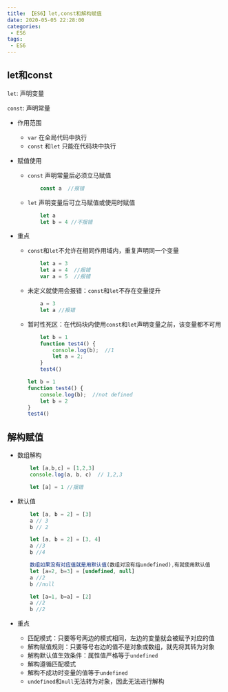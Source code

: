 ```yaml
---
title: 【ES6】let,const和解构赋值
date: 2020-05-05 22:28:00
categories:
 - ES6
tags:
 - ES6
---
```



## let和const

`let`: 声明变量

`const`: 声明常量

- 作用范围
    - `var` 在全局代码中执行
    - `const` 和`let` 只能在代码块中执行

- 赋值使用
    - `const` 声明常量后必须立马赋值
        ``` js
            const a  //报错
        ```
    - `let` 声明变量后可立马赋值或使用时赋值
        ``` js
            let a
            let b = 4 //不报错
        ```

- 重点
    - `const`和`let`不允许在相同作用域内，重复声明同一个变量
        ``` js
            let a = 3
            let a = 4  //报错
            var a = 5  //报错
        ```
    - 未定义就使用会报错：`const`和`let`不存在变量提升
        ``` js
            a = 3 
            let a //报错
        ```
    - 暂时性死区：在代码块内使用`const`和`let`声明变量之前，该变量都不可用
        ``` js
            let b = 1
            function test4() {
                console.log(b);  //1
                let a = 2;
            }
            test4()
        ```
        ``` js
        let b = 1
        function test4() {
            console.log(b);  //not defined
            let b = 2
        }
        test4()
        ```


##  解构赋值

- 数组解构
    ``` js
        let [a,b,c] = [1,2,3]
        console.log(a, b, c)  // 1,2,3

        let [a] = 1 //报错
    ```

- 默认值
    ``` js
        let [a, b = 2] = [3]
        a // 3
        b // 2

        let [a, b = 2] = [3, 4]
        a //3
        b //4 

        数组如果没有对应值就是用默认值(数组对没有指undefined),有就使用默认值
        let [a=2, b=3] = [undefined, null]
        a //2
        b //null

        let [a=1, b=a] = [2]
        a //2
        b //2
    ```
- 重点
    - 匹配模式：只要等号两边的模式相同，左边的变量就会被赋予对应的值
    - 解构赋值规则：只要等号右边的值不是对象或数组，就先将其转为对象
    - 解构默认值生效条件：属性值严格等于`undefined`
    - 解构遵循匹配模式
    - 解构不成功时变量的值等于`undefined`
    - `undefined`和`null`无法转为对象，因此无法进行解构


    

